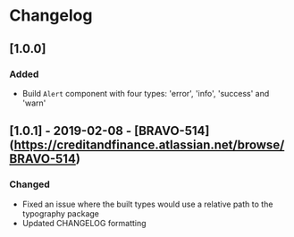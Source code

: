 # Changelog

## [1.0.0]
 
### Added
- Build `Alert` component with four types: 'error', 'info', 'success' and 'warn'

## [1.0.1] - 2019-02-08 - [BRAVO-514] (https://creditandfinance.atlassian.net/browse/BRAVO-514)
 
### Changed
- Fixed an issue where the built types would use a relative path to the typography package
- Updated CHANGELOG formatting